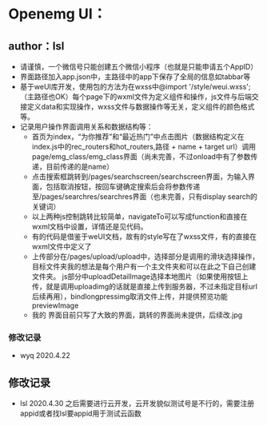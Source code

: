 # Openemg UI：
## author：lsl

* 请谨慎，一个微信号只能创建五个微信小程序（也就是只能申请五个AppID）
* 界面路径加入app.json中，主路径中的app下保存了全局的信息如tabbar等
* 基于weUI库开发，使用包的方法为在wxss中@import '/style/weui.wxss';（主路径也OK）每个page下的wxml文件为定义组件和操作，js文件与后端交接定义data和实现操作，wxss文件与数据操作等无关，定义组件的颜色格式等。
* 记录用户操作界面调用关系和数据结构等：
    * 首页为index，“为你推荐”和“最近热门”中点击图片（数据结构定义在index.js中的rec_routers和hot_routers,路径 + name + target url）调用page/emg_class/emg_class界面（尚未完善，不过onload中有了参数传递，目前传递的是name）
    * 点击搜索框跳转到/pages/searchscreen/searchscreen界面，为输入界面，包括取消按钮，按回车键确定搜索后会将参数传递至/pages/searchres/searchres界面（也未完善，只有display search的关键词）
    * 以上两种js控制跳转比较简单，navigateTo可以写成function和直接在wxml文档中设置，详情还是见代码。
    * 有的代码是借鉴于weUI文档，故有的style写在了wxss文件，有的直接在wxml文件中定义了
    * 上传部分在/pages/upload/upload中，选择部分是调用的滑块选择操作，目标文件夹我的想法是每个用户有一个主文件夹和可以在此之下自己创建文件夹。
    js部分中uploadDetailImage选择本地图片（如果使用按钮上传，就是调用uploadimg的话就是直接上传到服务器，不过未指定目标url后续再用），bindlongpressimg取消文件上传，并提供预览功能previewImage
    * 我的 界面目前只写了大致的界面，跳转的界面尚未提供，后续改.jpg


### 修改记录
* wyq 2020.4.22

## 修改记录
* lsl 2020.4.30
之后需要进行云开发，云开发貌似测试号是不行的，需要注册appid或者找lsl要appid用于测试云函数   
